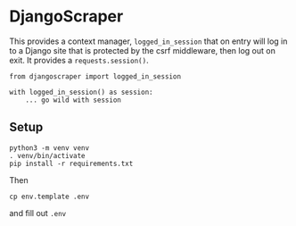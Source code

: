# DjangoScraper


This provides a context manager, `logged_in_session` that on
entry will log in to a Django site that is protected by the csrf
middleware, then log out on exit. It provides a `requests.session()`.

    from djangoscraper import logged_in_session

    with logged_in_session() as session:
        ... go wild with session

## Setup

    python3 -m venv venv
    . venv/bin/activate
    pip install -r requirements.txt

Then

    cp env.template .env

and fill out `.env`
